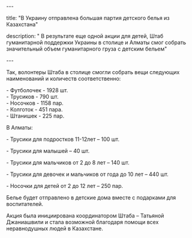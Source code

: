 \---

title: "В Украину отправлена большая партия детского белья из Казахстана"

description: " В результате еще одной акции для детей, Штаб гуманитарной поддержки Украины в столице и Алматы смог собрать значительный объем гуманитарного груза с детским бельем"

\---

Так, волонтеры Штаба в столице смогли собрать вещи следующих наименований и количеств соответственно:

\- Футболочек - 1928 шт.  
\- Трусиков - 790 шт.  
\- Носочков - 1158 пар.  
\- Колготок - 451 пара.  
\- Штанишек - 225 пар.

В Алматы:

\- Трусики для подростков 11-12лет – 100 шт.

\- Трусики для малышей – 40 шт.

\- Трусики для мальчиков от 2 до 8 лет – 140 шт.

\- Трусики для девочек и мальчиков от года до 10 лет – 440 шт.

\- Носочки для детей от 2 до 12 лет – 250 пар.

Белье будет отправлено в детские дома вместе с подарками для воспитателей.

Акция была инициирована координатором Штаба – Татьяной Джаниашвили и стала возможной благодаря помощи всех неравнодушных людей в Казахстане.
